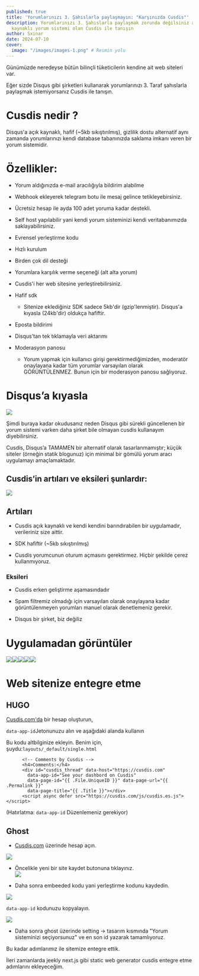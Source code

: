 ```yaml
---
published: true
title: 'Yorumlarınızı 3. Şahıslarla paylaşmayın: "Karşınızda Cusdis"'
description: Yorumlarınızı 3. Şahıslarla paylaşmak zorunda değilsiniz açık
  kaynaklı yorum sistemi olan Cusdis ile tanışın
author: Sxinar
date: 2024-07-10
cover:
  image: "/images/images-1.png" # Resmin yolu
---
```


Günümüzde neredeyse bütün bilinçli tüketicilerin kendine ait web siteleri var.

Eğer sizde Disqus gibi şirketleri kullanarak yorumlarınızı 3. Taraf şahıslarla paylaşmak istemiyorsanız Cusdis ile tanışın.

# Cusdis nedir ?

Disqus'a açık kaynaklı, hafif (~5kb sıkıştırılmış), gizlilik dostu alternatif aynı zamanda yorumlarınızı kendi database tabanınızda saklama imkanı veren bir yorum sistemidir.

# Özellikler:

*   Yorum aldığınızda e-mail aracılığıyla bildirim alabilme
    
*   Webhook ekleyerek telegram botu ile mesaj gelince tetikleyebirsiniz.
    
*   Ücretsiz hesap ile ayda 100 adet yoruma kadar destekli.
    
*   Self host yapılabilir yani kendi yorum sisteminizi kendi veritabanımızda saklayabilirsiniz.
    
*   Evrensel yerleştirme kodu
    
*   Hızlı kurulum
    
*   Birden çok dil desteği
    
*   Yorumlara karşılık verme seçeneği (alt alta yorum)
    
*   Cusdis'i her web sitesine yerleştirebilirsiniz.
    
*   Hafif sdk
    
    *   Sitenize eklediğiniz SDK sadece 5kb'dir (gzip'lenmiştir). Disqus'a kıyasla (24kb'dir) oldukça hafiftir.
        
*   Eposta bildirimi
    
*   Disqus'tan tek tıklamayla veri aktarımı
    
*   Moderasyon panosu
    
    *   Yorum yapmak için kullanıcı girişi gerektirmediğimizden, moderatör onaylayana kadar tüm yorumlar varsayılan olarak GÖRÜNTÜLENMEZ. Bunun için bir moderasyon panosu sağlıyoruz.
        

# Disqus’a kıyasla

![](/images/images%20(1).png)

Şimdi buraya kadar okudusanız neden Disqus gibi sürekli güncellenen bir yorum sistemi varken daha şirket bile olmayan cusdis kullanayım diyebilirsiniz.

Cusdis, Disqus’a TAMAMEN bir alternatif olarak tasarlanmamıştır; küçük siteler (örneğin statik blogunuz) için minimal bir gömülü yorum aracı uygulamayı amaçlamaktadır.

## Cusdis’in artıları ve eksileri şunlardır:

![](/images/cusdis.jpg)

## **Artıları**

*   Cusdis açık kaynaklı ve kendi kendini barındırabilen bir uygulamadır, verileriniz size aittir.
    
*   SDK hafiftir (~5kb sıkıştırılmış)
    
*   Cusdis yorumcunun oturum açmasını gerektirmez. Hiçbir şekilde çerez kullanmıyoruz.
    

### Eksileri

*   Cusdis erken geliştirme aşamasındadır
    
*   Spam filtremiz olmadığı için varsayılan olarak onaylayana kadar görüntülenmeyen yorumları manuel olarak denetlemeniz gerekir.
    
*   Disqus bir şirket, biz değiliz
    

# Uygulamadan görüntüler

![](/images/landing.png)![](/images/Screenshot_2024-07-10-10-35-33-295_com.android.chrome.png)![](/images/Screenshot_2024-07-10-10-35-56-570_com.android.chrome.png)![](/images/Screenshot_2024-07-10-10-36-08-057_com.android.chrome.png)![](/images/Screenshot_2024-07-10-10-36-35-621_com.android.chrome.png)

# Web sitenize entegre etme

## HUGO

[Cusdis.com](http://Cusdis.com)['da](http://cusdis.com/) bir hesap oluşturun[.](http://cusdis.com/)

<p style="text-align: start"><code>data-app-id</code>Jetonunuzu alın ve aşağıdaki alanda kullanın</p><p style="text-align: start">Bu kodu altbilginize ekleyin. Benim için, şuydu:<code>layouts/_default/single.html</code></p>

```
      <!-- Comments by Cusdis -->
      <h4>Comments:</h4>
      <div id="cusdis_thread" data-host="https://cusdis.com"
        data-app-id="See your dashbord on Cusdis"
        data-page-id="{{ .File.UniqueID }}" data-page-url="{{ .Permalink }}"
        data-page-title="{{ .Title }}"></div>
      <script async defer src="https://cusdis.com/js/cusdis.es.js"></script>
```

<p style="text-align: start">(Hatırlatma: <code>data-app-id</code> Düzenlemeniz gerekiyor)</p>

## Ghost

*   [Cusdis.com](http://Cusdis.com) üzerinde hesap açın.
    

![](/images/image-52.png)

*   Öncelikle yeni bir site kaydet butonuna tıklayınız.  
    ![](/images/image-53.png)
    
*   Daha sonra embeeded kodu yani yerleştirme kodunu kaydedin.
    

![](/images/image-54.png)

`data-app-id` kodunuzu kopyalayın.

![](/images/image-55.png)

*   Daha sonra ghost üzerinde setting -> tasarım kısmında "Yorum sisteminizi seçiyorsunuz" ve en son id yazarak tamamlıyoruz.
    

Bu kadar adımlarımız ile sitemize entegre ettik.

İleri zamanlarda jeekly next.js gibi static web generator cusdis entegre etme adımlarını ekleyeceğim.
